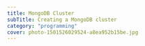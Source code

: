 ```yaml
---
title: MongoDB Cluster
subTitle: Creating a MongoDB cluster
category: "programming"
cover: photo-1501526029524-a8ea952b15be.jpg
---
```

